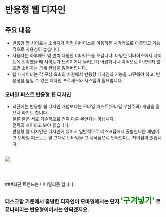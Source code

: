 # 반응형 웹 디자인

## 주요 내용

- 반응형 웹 사이트는 소비지가 어떤 디바이스를 이용하든 시각적으로 아름답고 기능적으로 사용성이 높습니다.
- 사용자는 하루에도 몇 번씩 다양한 디바이스를 오갑니다. 다양한 디바이스에서 사이트에 접속했을 때 사이트가 느려지거나 둘러보기 어렵거나 시각적으로 아름답지 않으면 소비자는 금세 관심을 잃어버립니다.
- 웹 디자이너는 각 구성 요소의 차원에서 반응형 디자인과 기능을 고민해야 하고, 반응성을 높일 수 있는 디자인 프로세스와 시스템이 필요합니다.

### 모바일 퍼스트 반응형 웹 디자인

- 최근에는 반응형 웹 디자인 개념보다는 모바일 퍼스트(모바일 우선주의) 개념을 중요시 하기도 합니다. <br>
물론 둘은 서로 기술적으로 전혀 다른 무언가는 아닙니다. <br>
전략의 차이라고 봐야 옳습니다. <br>
반응형 웹 디자인은 디자인에 있어서 일반적으로 데스크탑에서 출발한다는 개념이고 모바일 퍼스트는 말 그대로 모바일을 그 시작점으로 인식한다는 차이점이 있습니다. <br><br>
<img src="https://duopix.co.kr/wordpress/wp-content/uploads/2019/08/progressive_enhancement.jpg">


<br><br>

###최근 트렌드는 미니멀리즘 입니다.
### 데스크탑 기준에서 출발한 디자인이 모바일에서는 단지 <span style="font-size: 25px; color: green;">'구겨넣기'</span> 로 끝나버리는 반응형이어서는 안되겠지요.

